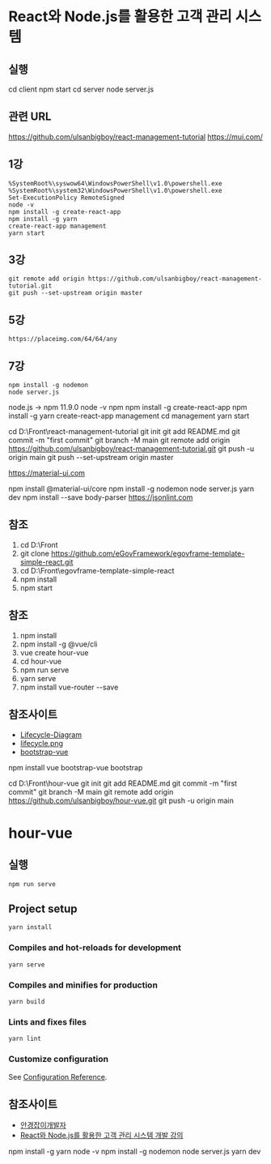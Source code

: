 ﻿

# React와 Node.js를 활용한 고객 관리 시스템

## 실행
cd client 
npm start
cd server
node server.js



## 관련 URL
https://github.com/ulsanbigboy/react-management-tutorial
https://mui.com/


## 1강
```
%SystemRoot%\syswow64\WindowsPowerShell\v1.0\powershell.exe
%SystemRoot%\system32\WindowsPowerShell\v1.0\powershell.exe
Set-ExecutionPolicy RemoteSigned
node -v 
npm install -g create-react-app
npm install -g yarn
create-react-app management
yarn start
```

## 3강
```
git remote add origin https://github.com/ulsanbigboy/react-management-tutorial.git
git push --set-upstream origin master
```

## 5강
```
https://placeimg.com/64/64/any
```

## 7강
```
npm install -g nodemon
node server.js
```




node.js  -> npm 11.9.0
node -v
npm 
npm install -g create-react-app
npm install -g yarn
create-react-app management
cd management
yarn start




cd D:\Front\react-management-tutorial
git init
git add README.md
git commit -m "first commit"
git branch -M main
git remote add origin https://github.com/ulsanbigboy/react-management-tutorial.git
git push -u origin main
git push --set-upstream origin master

https://material-ui.com

npm install @material-ui/core
npm install -g nodemon
node server.js
yarn dev
npm install --save body-parser
https://jsonlint.com






## 참조
1. cd D:\Front
2. git clone https://github.com/eGovFramework/egovframe-template-simple-react.git
3. cd D:\Front\egovframe-template-simple-react
4. npm install
5. npm start

## 참조
1. npm install
1. npm install -g @vue/cli
2. vue create hour-vue
3. cd hour-vue
4. npm run serve
5. yarn serve
6. npm install vue-router --save

## 참조사이트
- [Lifecycle-Diagram](https://v2.vuejs.org/v2/guide/instance.html#Lifecycle-Diagram)
- [lifecycle.png](https://v2.vuejs.org/images/lifecycle.png)
- [bootstrap-vue](https://bootstrap-vue.org/)



npm install vue bootstrap-vue bootstrap



cd D:\Front\hour-vue
git init
git add README.md
git commit -m "first commit"
git branch -M main
git remote add origin https://github.com/ulsanbigboy/hour-vue.git
git push -u origin main





# hour-vue

## 실행
```
npm run serve
```


## Project setup
```
yarn install
```

### Compiles and hot-reloads for development
```
yarn serve
```

### Compiles and minifies for production
```
yarn build
```

### Lints and fixes files
```
yarn lint
```

### Customize configuration
See [Configuration Reference](https://cli.vuejs.org/config/).




## 참조사이트
- [안경잡이개발자](https://github.com/ndb796)
- [React와 Node.js를 활용한 고객 관리 시스템 개발 강의](https://github.com/ndb796/React-Management-Tutorial)





npm install -g yarn
node -v
npm install -g nodemon
node server.js
yarn dev

